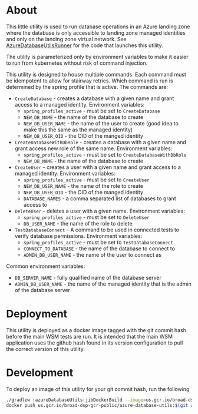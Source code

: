 # About
This little utility is used to run database operations in an Azure landing zone where the 
database is only accessible to landing zone managed identities and only on the
landing zone virtual network. See [AzureDatabaseUtilsRunner](../service/src/main/java/bio/terra/workspace/service/resource/controlled/cloud/azure/database/AzureDatabaseUtilsRunner.java)
for the code that launches this utility.

The utility is parameterized only by environment variables to make it easier to run from kubernetes
without risk of command injection.

This utility is designed to house multiple commands. 
Each command must be idempotent to allow for stairway retries. 
Which command is run is determined by the spring profile that is active. The commands are:
* `CreateDatabase` - creates a database with a given name and grant access to a managed identity. Environment variables:
  * `spring_profiles_active` - must be set to `CreateDatabase`
  * `NEW_DB_NAME` - the name of the database to create
  * `NEW_DB_USER_NAME` - the name of the user to create (good idea to make this the same as the managed identity)
  * `NEW_DB_USER_OID` - the OID of the manged identity
* `CreateDatabaseWithDbRole` - creates a database with a given name and grant access new role of the same name. Environment variables:
  * `spring_profiles_active` - must be set to `CreateDatabaseWithDbRole`
  * `NEW_DB_NAME` - the name of the database to create
* `CreateUser` - creates a user with a given name and grant access to a managed identity. Environment variables:
  * `spring_profiles_active` - must be set to `CreateUser`
  * `NEW_DB_USER_NAME` - the name of the role to create
  * `NEW_DB_USER_OID` - the OID of the manged identity
  * `DATABASE_NAMES` - a comma separated list of databases to grant access to
* `DeleteUser` - deletes a user with a given name. Environment variables:
  * `spring_profiles_active` - must be set to `DeleteUser`
  * `DB_USER_NAME` - the name of the role to delete
* `TestDatabaseConnect` - A command to be used in connected tests to verify database permissions. Environment variables:
  * `spring_profiles_active` - must be set to `TestDatabaseConnect`
  * `CONNECT_TO_DATABASE` - the name of the database to connect to
  * `ADMIN_DB_USER_NAME` - the name of the user to connect as

Common environment variables:
* `DB_SERVER_NAME` - fully qualified name of the database server
* `ADMIN_DB_USER_NAME` - the name of the managed identity that is the admin of the database server

# Deployment
This utility is deployed as a docker image tagged with the git commit hash before the main WSM
tests are run. It is intended that the main WSM application uses the github hash found in its
version configuration to pull the correct version of this utility.

# Development
To deploy an image of this utility for your git commit hash, run the following
```bash
./gradlew :azureDatabaseUtils:jibDockerBuild --image=us.gcr.io/broad-dsp-gcr-public/azure-database-utils:$(git rev-parse HEAD) -Djib.console=plain
docker push us.gcr.io/broad-dsp-gcr-public/azure-database-utils:$(git rev-parse HEAD) 
```
